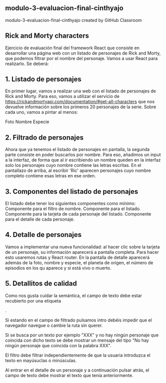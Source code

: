 ## modulo-3-evaluacion-final-cinthyajo

modulo-3-evaluacion-final-cinthyajo created by GitHub Classroom

## Rick and Morty characters

Ejercicio de evaluación final del framework React que consiste en desarrollar una página web con un listado de personajes de Rick and Morty, que podemos filtrar por el nombre del personaje. Vamos a usar React para realizarlo.
Se deberá:

## 1. Listado de personajes

En primer lugar, vamos a realizar una web con el listado de personajes de Rick and Morty. Para eso, vamos a utilizar el servicio de https://rickandmortyapi.com/documentation/#get-all-characters que nos devuelve información sobre los primeros 20 personajes de la serie. Sobre cada uno, vamos a pintar al menos:

Foto
Nombre
Especie

## 2. Filtrado de personajes

Ahora que ya tenemos el listado de personajes en pantalla, la segunda parte consiste en poder buscarlos por nombre. Para eso, añadimos un input a la interfaz, de forma que al ir escribiendo un nombre queden en la interfaz solo los personajes cuyo nombre contiene las letras escritas. En el pantallazo de arriba, al escribir 'Ric' aparecen personajes cuyo nombre completo contiene esas letras en ese orden.

## 3. Componentes del listado de personajes

El listado debe tener los siguientes componentes como mínimo:
Componente para el filtro de nombre.
Componente para el listado.
Componente para la tarjeta de cada personaje del listado.
Componente para el detalle de cada personaje.

## 4. Detalle de personajes

Vamos a implementar una nueva funcionalidad: al hacer clic sobre la tarjeta de un personaje, su información aparecerá a pantalla completa. Para hacer esto usaremos rutas y React router. En la pantalla de detalle aparecerá además de la foto, nombre y especie, el planeta de origen, el número de episodios en los qu aparece y si está vivo o muerto.

## 5. Detallitos de calidad

Como nos gusta cuidar la semántica, el campo de texto debe estar recubierto por una etiqueta <form />.

Si estando en el campo de filtrado pulsamos intro debéis impedir que el navegador navegue o cambie la ruta sin querer.

Si se busca por un texto por ejemplo "XXX" y no hay ningún personaje que coincida con dicho texto se debe mostrar un mensaje del tipo "No hay ningún personaje que coincida con la palabra XXX".

El filtro debe filtrar independientemente de que la usuaria introduzca el texto en mayúsuclas o minúsculas.

Al entrar en el detalle de un personaje y a continuación pulsar atrás, el campo de texto debe mostrar el texto que tenía anteriormente.
